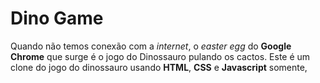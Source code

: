 # Dino Game
Quando não temos conexão com a *internet*, o *easter egg* do **Google Chrome** que surge é o jogo do Dinossauro pulando os cactos. Este é um clone do jogo do dinossauro usando **HTML**, **CSS** e **Javascript** somente,  